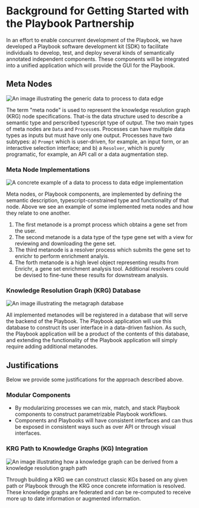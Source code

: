 # Background for Getting Started with the Playbook Partnership
In an effort to enable concurrent development of the Playbook, we have developed a Playbook software development kit (SDK) to facilitate individuals to develop, test, and deploy several kinds of semantically annotated independent components. These components will be integrated into a unified application which will provide the GUI for the Playbook.

## Meta Nodes
![An image illustrating the generic data to process to data edge](./figures/process-edge.svg)

The term "meta node" is used to represent the knowledge resolution graph (KRG) node specifications. That-is the data structure used to describe a semantic type and perscribed typescript type of output. The two main types of meta nodes are `Data` and `Process`es. Processes can have multiple data types as inputs but must have only one output. Processes have two subtypes: a) `Prompt` which is user-driven, for example, an input form, or an interactive selection interface; and b) a `Resolver`, which is purely programatic, for example, an API call or a data augmentation step.

### Meta Node Implementations
![A concrete example of a data to process to data edge implementation](./figures/process-edge-impl.svg)

Meta nodes, or Playbook components, are implemented by defining the semantic description, typescript-constrained type and functionality of that node. Above we see an example of some implemented meta nodes and how they relate to one another.

1. The first metanode is a prompt process which obtains a gene set from the user.
2. The second metanode is a data type of the type gene set with a view for reviewing and downloading the gene set.
3. The third metanode is a resolver process which submits the gene set to enrichr to perform enrichment analyis.
4. The forth metanode is a high level object representing results from Enrichr, a gene set enrichment analysis tool. Additional resolvers could be devised to fine-tune these results for downstream analysis.

### Knowledge Resolution Graph (KRG) Database
![An image illustrating the metagraph database](./figures/metagraph-db.svg)

All implemented metanodes will be registered in a database that will serve the backend of the Playbook. The Playbook application will use this database to construct its user interface in a data-driven fashion. As such, the Playbook application will be a product of the contents of this database, and extending the functionality of the Playbook application will simply require adding additional metanodes.

## Justifications
Below we provide some justifications for the approach described above.

### Modular Components
- By modularizing processes we can mix, match, and stack Playbook components to construct parametrizable Playbook workflows.
- Components and Playbooks will have consistent interfaces and can thus be exposed in consistent ways such as over API or through visual interfaces.

### KRG Path to Knowledge Graphs (KG) Integration
![An image illustrating how a knowledge graph can be derived from a knowledge resolution graph path](./figures/krgp-to-kg.svg)

Through building a KRG we can construct classic KGs based on any given path or Playbook through the KRG once concrete information is resolved. These knowledge graphs are federated and can be re-computed to receive more up to date information or augmented information.
